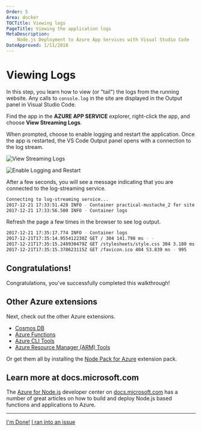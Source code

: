 ```yaml
---
Order: 5
Area: docker
TOCTitle: Viewing logs
PageTitle: Viewing the application logs
MetaDescription:
    Node.js Deployment to Azure App Services with Visual Studio Code
DateApproved: 1/11/2018
---
```


# Viewing Logs

In this step, you learn how to view (or "tail") the logs from the running
website. Any calls to `console.log` in the site are displayed in the Output
panel in Visual Studio Code.

Find the app in the **AZURE APP SERVICE** explorer, right-click the app, and
choose **View Streaming Logs**.

When prompted, choose to enable logging and restart the application. Once the
app is restarted, the VS Code Output panel opens with a connection to the log
stream.

![View Streaming Logs](images/app-service-extension/view-logs.png)

![Enable Logging and Restart](images/app-service-extension/enable-restart.png)

After a few seconds, you will see a message indicating that you are connected to
the log-streaming service.

```bash
Connecting to log-streaming service...
2017-12-21 17:33:51.428 INFO - Container practical-mustache_2 for site practical-mustache initialized successfully.
2017-12-21 17:33:56.500 INFO - Container logs
```

Refresh the page a few times in the browser to see log output.

```bash
2017-12-21 17:35:17.774 INFO - Container logs
2017-12-21T17:35:14.955412230Z GET / 304 141.798 ms - -
2017-12-21T17:35:15.248930479Z GET /stylesheets/style.css 304 3.180 ms - -
2017-12-21T17:35:15.378623115Z GET /favicon.ico 404 53.839 ms - 995
```

## Congratulations!

Congratulations, you've successfully completed this walkthrough!

## Other Azure extensions

Next, check out the other Azure extensions.

-   [Cosmos DB](HTTPS://marketplace.visualstudio.com/items?itemName=ms-azuretools.vscode-cosmosdb)
-   [Azure Functions](HTTPS://marketplace.visualstudio.com/items?itemName=ms-azuretools.vscode-azurefunctions)
-   [Azure CLI Tools](HTTPS://marketplace.visualstudio.com/items?itemName=ms-vscode.azurecli)
-   [Azure Resource Manager (ARM) Tools](HTTPS://marketplace.visualstudio.com/items?itemName=msazurermtools.azurerm-vscode-tools)

Or get them all by installing the
[Node Pack for Azure](HTTPS://marketplace.visualstudio.com/items?itemName=ms-vscode.vscode-node-azure-pack)
extension pack.

## Learn more at docs.microsoft.com

The
[Azure for Node.js](HTTPS://docs.microsoft.com/en-us/nodejs/azure/?view=azure-node-2.0.0)
developer center on [docs.microsoft.com](HTTPS://docs.microsoft.com) has a
number of great articles on how to build and deploy Node.js based functions and
applications to Azure.

---

<a class="tutorial-next-btn" href="/docs">I'm Done!</a>
<a class="tutorial-feedback-btn" onclick="reportIssue('docker-extension', 'tailing-logs')" href="javascript:void(0)">I
ran into an issue</a>
